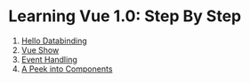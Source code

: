 # Learning Vue 1.0: Step By Step

1. [Hello Databinding](https://github.com/m0neyball/bootcamp-vue/tree/hello-databinding)
2. [Vue Show](https://github.com/m0neyball/bootcamp-vue/tree/vue-show)
3. [Event Handling](https://github.com/m0neyball/bootcamp-vue/tree/event-handling)
4. [A Peek into Components](https://github.com/m0neyball/bootcamp-vue/tree/a-peek-into-components)
